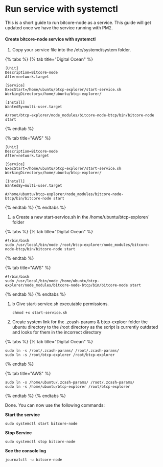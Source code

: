 # Run service with systemctl

 This is a short guide to run bitcore-node as a service. This guide will get updated once we have the service running with PM2.

#### Create bitcore-node service with systemctl

1. Copy your service file into the /etc/systemd/system folder.

{% tabs %}
{% tab title="Digital Ocean" %}


```text
[Unit]
Description=Bitcore-node
After=network.target

[Service]
ExecStart=/home/ubuntu/btcp-explorer/start-service.sh
WorkingDirectory=/home/ubuntu/btcp-explorer/

[Install]
WantedBy=multi-user.target

#/root/btcp-explorer/node_modules/bitcore-node-btcp/bin/bitcore-node start
```
{% endtab %}

{% tab title="AWS" %}


```text
[Unit]
Description=Bitcore-node
After=network.target

[Service]
ExecStart=/home/ubuntu/btcp-explorer/start-service.sh
WorkingDirectory=/home/ubuntu/btcp-explorer/

[Install]
WantedBy=multi-user.target

#/home/ubuntu/btcp-explorer/node_modules/bitcore-node-btcp/bin/bitcore-node start
```
{% endtab %}
{% endtabs %}

1. a Create a new start-service.sh in the /home/ubuntu/btcp-explorer/ folder

{% tabs %}
{% tab title="Digital Ocean" %}


```text
#!/bin/bash
sudo /usr/local/bin/node /root/btcp-explorer/node_modules/bitcore-node-btcp/bin/bitcore-node start
```
{% endtab %}

{% tab title="AWS" %}


```text
#!/bin/bash
sudo /usr/local/bin/node /home/ubuntu/btcp-explorer/node_modules/bitcore-node-btcp/bin/bitcore-node start
```
{% endtab %}
{% endtabs %}

1. b Give start-service.sh executable permissions.

   ```text
   chmod +x start-service.sh
   ```

2. Create system link for the .zcash-params & btcp-exploer folder the ubuntu directory to the /root directory as the script is currently outdated and looks for them in the incorrect directory

{% tabs %}
{% tab title="Digital Ocean" %}


```text
sudo ln -s /root/.zcash-params/ /root/.zcash-params/
sudo ln -s /root/btcp-explorer /root/btcp-explorer
```
{% endtab %}

{% tab title="AWS" %}


```text
sudo ln -s /home/ubuntu/.zcash-params/ /root/.zcash-params/
sudo ln -s /home/ubuntu/btcp-explorer /root/btcp-explorer
```
{% endtab %}
{% endtabs %}



Done. You can now use the following commands:

**Start the service**

```text
sudo systemctl start bitcore-node
```

**Stop Service**

```text
sudo systemctl stop bitcore-node
```

**See the console log**

```text
journalctl -u bitcore-node
```

